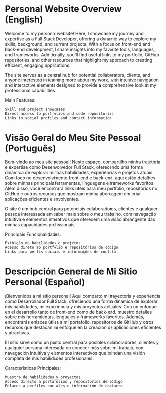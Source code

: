 
# Personal Website Overview (English)

Welcome to my personal website! Here, I showcase my journey and expertise as a Full Stack Developer, offering a dynamic way to explore my skills, background, and current projects. With a focus on front-end and back-end development, I share insights into my favorite tools, languages, and frameworks. Additionally, you’ll find useful links to my portfolio, GitHub repositories, and other resources that highlight my approach to creating efficient, engaging applications.

The site serves as a central hub for potential collaborators, clients, and anyone interested in learning more about my work, with intuitive navigation and interactive elements designed to provide a comprehensive look at my professional capabilities.

Main Features:

    Skill and project showcases
    Direct access to portfolios and code repositories
    Links to social profiles and contact information

##

# Visão Geral do Meu Site Pessoal (Português)

Bem-vindo ao meu site pessoal! Neste espaço, compartilho minha trajetória e expertise como Desenvolvedor Full Stack, oferecendo uma forma dinâmica de explorar minhas habilidades, experiências e projetos atuais. Com foco no desenvolvimento front-end e back-end, aqui estão detalhes sobre minhas principais ferramentas, linguagens e frameworks favoritos. Além disso, você encontrará links úteis para meu portfólio, repositórios no GitHub e outros recursos que mostram minha abordagem em criar aplicações eficientes e envolventes.

O site é um hub central para potenciais colaboradores, clientes e qualquer pessoa interessada em saber mais sobre o meu trabalho, com navegação intuitiva e elementos interativos que oferecem uma visão abrangente das minhas capacidades profissionais.

Principais Funcionalidades:

    Exibição de habilidades e projetos
    Acesso direto ao portfólio e repositórios de código
    Links para perfis sociais e informações de contato

##

# Descripción General de Mi Sitio Personal (Español)

¡Bienvenidos a mi sitio personal! Aquí comparto mi trayectoria y experiencia como Desarrollador Full Stack, ofreciendo una forma dinámica de explorar mis habilidades, mi experiencia y mis proyectos actuales. Con un enfoque en el desarrollo tanto de front-end como de back-end, muestro detalles sobre mis herramientas, lenguajes y frameworks favoritos. Además, encontrarás enlaces útiles a mi portafolio, repositorios de GitHub y otros recursos que destacan mi enfoque en la creación de aplicaciones eficientes y atractivas.

El sitio sirve como un punto central para posibles colaboradores, clientes y cualquier persona interesada en conocer más sobre mi trabajo, con navegación intuitiva y elementos interactivos que brindan una visión completa de mis habilidades profesionales.

Características Principales:

    Muestra de habilidades y proyectos
    Acceso directo a portafolios y repositorios de código
    Enlaces a perfiles sociales e información de contacto